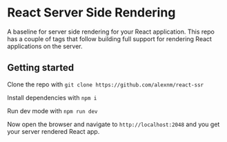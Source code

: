 # React Server Side Rendering
A baseline for server side rendering for your React application. This repo has a couple of tags that follow building full support for rendering React applications on the server.

## Getting started
Clone the repo with
```git clone https://github.com/alexnm/react-ssr```

Install dependencies with
```npm i```

Run dev mode with
```npm run dev```

Now open the browser and navigate to `http://localhost:2048` and you get your server rendered React app.
